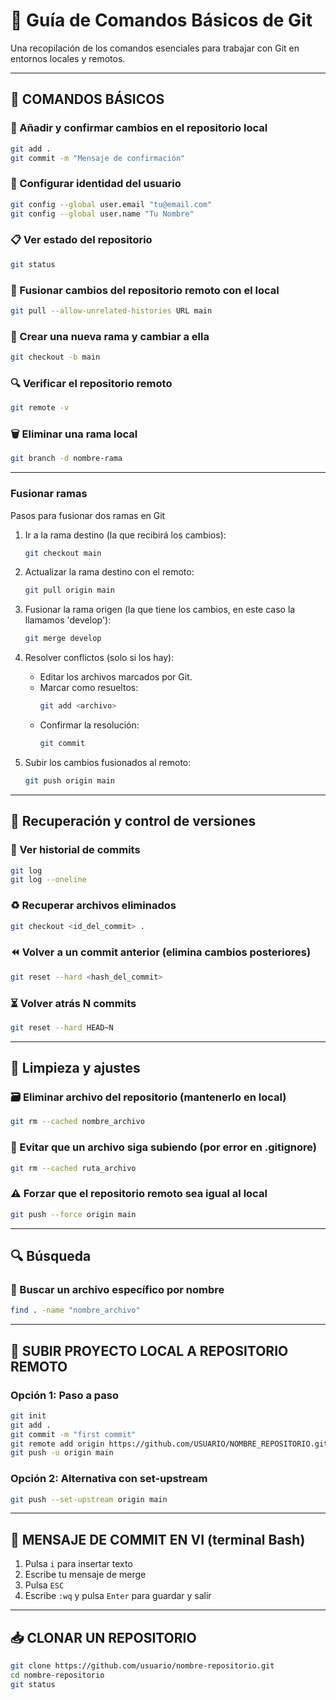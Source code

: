 # 🧠 Guía de Comandos Básicos de Git

Una recopilación de los comandos esenciales para trabajar con Git en entornos locales y remotos.

---

## 📌 COMANDOS BÁSICOS

### 🔄 Añadir y confirmar cambios en el repositorio local
```bash
git add .
git commit -m "Mensaje de confirmación"
```

### 👤 Configurar identidad del usuario
```bash
git config --global user.email "tu@email.com"
git config --global user.name "Tu Nombre"
```

### 📋 Ver estado del repositorio
```bash
git status
```

### 🔁 Fusionar cambios del repositorio remoto con el local
```bash
git pull --allow-unrelated-histories URL main
```

### 🌿 Crear una nueva rama y cambiar a ella
```bash
git checkout -b main
```

### 🔍 Verificar el repositorio remoto
```bash
git remote -v
```

### 🗑️ Eliminar una rama local
```bash
git branch -d nombre-rama
```

---

### Fusionar ramas

Pasos para fusionar dos ramas en Git

1. Ir a la rama destino (la que recibirá los cambios):

   ```bash
   git checkout main
   ```
3. Actualizar la rama destino con el remoto:
   ```bash
   git pull origin main
   ```
5. Fusionar la rama origen (la que tiene los cambios, en este caso la llamamos 'develop'):
   ```bash
   git merge develop
   ```

7. Resolver conflictos (solo si los hay):
   - Editar los archivos marcados por Git.
   - Marcar como resueltos:
     ```bash
     git add <archivo>
     ```
   - Confirmar la resolución:
     ```bash
     git commit
     ```

8. Subir los cambios fusionados al remoto:
   ```bash
   git push origin main
   ```
---

## 🧯 Recuperación y control de versiones

### 📜 Ver historial de commits
```bash
git log
git log --oneline
```

### ♻️ Recuperar archivos eliminados
```bash
git checkout <id_del_commit> .
```

### ⏪ Volver a un commit anterior (elimina cambios posteriores)
```bash
git reset --hard <hash_del_commit>
```

### ⏳ Volver atrás N commits
```bash
git reset --hard HEAD~N
```

---

## 🧹 Limpieza y ajustes

### 🗃️ Eliminar archivo del repositorio (mantenerlo en local)
```bash
git rm --cached nombre_archivo
```

### 🛑 Evitar que un archivo siga subiendo (por error en .gitignore)
```bash
git rm --cached ruta_archivo
```

### ⚠️ Forzar que el repositorio remoto sea igual al local
```bash
git push --force origin main
```

---

## 🔍 Búsqueda

### 📂 Buscar un archivo específico por nombre
```bash
find . -name "nombre_archivo"
```

---

## 🚀 SUBIR PROYECTO LOCAL A REPOSITORIO REMOTO

### Opción 1: Paso a paso
```bash
git init
git add .
git commit -m "first commit"
git remote add origin https://github.com/USUARIO/NOMBRE_REPOSITORIO.git
git push -u origin main
```

### Opción 2: Alternativa con set-upstream
```bash
git push --set-upstream origin main
```

---

## 💬 MENSAJE DE COMMIT EN VI (terminal Bash)

1. Pulsa `i` para insertar texto  
2. Escribe tu mensaje de merge  
3. Pulsa `ESC`  
4. Escribe `:wq` y pulsa `Enter` para guardar y salir  

---

## 📥 CLONAR UN REPOSITORIO
```bash
git clone https://github.com/usuario/nombre-repositorio.git
cd nombre-repositorio
git status
```
